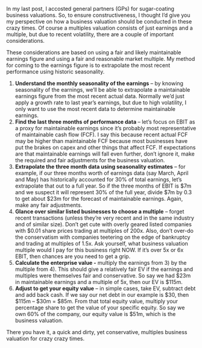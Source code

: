 <p>In my last post, I accosted general partners (GPs) for sugar-coating business valuations. So, to ensure constructiveness, I thought I&#8217;d give you my perspective on how a business valuation should be conducted in these crazy times. Of course a multiples valuation consists of just earnings and a multiple, but due to recent volatility, there are a couple of important considerations.</p><p>These considerations are based on using a fair and likely maintainable earnings figure and using a fair and reasonable market multiple. My method for coming to the earnings figure is to extrapolate the most recent performance using historic seasonality.</p><ol><li><strong>Understand the monthly seasonality of the earnings</strong> &#8211; by knowing seasonality of the earnings, we&#8217;ll be able to extrapolate a maintainable earnings figure from the most recent actual data. Normally we&#8217;d just apply a growth rate to last year&#8217;s earnings, but due to high volatility, I only want to use the most recent data to determine maintainable earnings.</li><li><strong>Find the last three months of performance data</strong> &#8211; let&#8217;s focus on EBIT as a proxy for maintainable earnings since it&#8217;s probably most representative of maintainable cash flow (FCF). I say this because recent actual FCF may be higher than maintainable FCF because most businesses have put the brakes on capex and other things that affect FCF.  If expectations are that maintainable earnings will fall even further, don&#8217;t ignore it, make the required and fair adjustments for the business valuation.</li><li><strong>Extrapolate the three month data using seasonality estimates</strong> &#8211; for example, if our three months worth of earnings data (say March, April and May) has historically accounted for 30% of total earnings, let&#8217;s extrapolate that out to a full year. So if the three months of EBIT is $7m and we suspect it will represent 30% of the full year, divide $7m by 0.3 to get about $23m for the forecast of maintainable earnings. Again, make any fair adjustments.</li><li><strong>Glance over similar listed businesses to choose a multiple</strong> &#8211; forget recent transactions (unless they&#8217;re very recent and in the same industry and of similar size). Don&#8217;t get cute with overly geared listed companies with $0.01 share prices trading at multiples of 200x. Also, don&#8217;t over-do  the conservatism with companies teetering on the edge of bankruptcy and trading at multiples of 1.5x. Ask yourself, what business valuation multiple would I pay for this business right NOW.  If it&#8217;s over 5x or 6x EBIT, then chances are you need to get a grip.</li><li><strong>Calculate the enterprise value -</strong> multiply the earnings from 3) by the multiple from 4). This should give a relatively fair EV if the earnings and multiples were themselves fair and conservative. So say we had $23m in maintainable earnings and a multiple of 5x, then our EV is $115m.</li><li><strong>Adjust to get your equity value</strong> &#8211; in simple cases, take EV, subtract debt and add back cash. If we say our net debt in our example is $30, then $115m &#8211; $30m = $85m. From that total equity value, multiply your percentage share to get the value of your specific equity. So say we own 60% of the company, our equity value is $51m, which is the business valuation.</li></ol><p>There you have it, a quick and dirty, yet conservative, multiples business valuation for crazy crazy times.</p>
